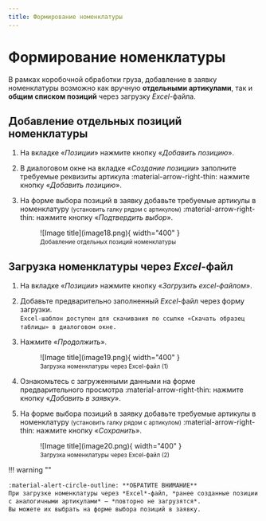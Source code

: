 ```yaml
---
title: Формирование номенклатуры
---
```

<head>
<!-- Google tag (gtag.js) -->
<script async src="https://www.googletagmanager.com/gtag/js?id=G-FYVP33C6EY"></script>
<script>
  window.dataLayer = window.dataLayer || [];
  function gtag(){dataLayer.push(arguments);}
  gtag('js', new Date());

  gtag('config', 'G-FYVP33C6EY');
</script>

<!-- Yandex.Metrika counter -->
<script type="text/javascript">
    (function(m,e,t,r,i,k,a){
        m[i]=m[i]||function(){(m[i].a=m[i].a||[]).push(arguments)};
        m[i].l=1*new Date();
        for (var j = 0; j < document.scripts.length; j++) {if (document.scripts[j].src === r) { return; }}
        k=e.createElement(t),a=e.getElementsByTagName(t)[0],k.async=1,k.src=r,a.parentNode.insertBefore(k,a)
    })(window, document,'script','https://mc.yandex.ru/metrika/tag.js', 'ym');

    ym(103210143, 'init', {webvisor:true, clickmap:true, accurateTrackBounce:true, trackLinks:true});
</script>
<noscript><div><img src="https://mc.yandex.ru/watch/103210143" style="position:absolute; left:-9999px;" alt="" /></div></noscript>
<!-- /Yandex.Metrika counter -->
</head>

# Формирование номенклатуры

В рамках коробочной обработки груза, добавление в заявку номенклатуры возможно как вручную **отдельными артикулами**, так и **общим списком позиций** через загрузку *Excel*-файла.

## Добавление отдельных позиций номенклатуры

1. На вкладке «*Позиции*» нажмите кнопку «*Добавить позицию*».
2. В диалоговом окне на вкладке «*Создание позиции*» заполните требуемые реквизиты артикула :material-arrow-right-thin: нажмите кнопку «*Добавить позицию*».
3. На форме выбора позиций в заявку добавьте требуемые артикулы в номенклатуру <small>(установить галку рядом с артикулом)</small> :material-arrow-right-thin: нажмите кнопку «*Подтвердить выбор*».

    <figure markdown="span">
        ![Image title](image18.png){ width="400" }
        <figcaption><small>Добавление отдельных позиций номенклатуры</small></figcaption>
    </figure>

## Загрузка номенклатуры через *Excel*-файл

1. На вкладке «*Позиции*» нажмите кнопку «*Загрузить excel-файлом*».
2. Добавьте предварительно заполненный *Excel*-файл через форму загрузки.  
`Excel-шаблон доступен для скачивания по ссылке «Скачать образец таблицы» в диалоговом окне.`
3. Нажмите «*Продолжить*».

    <figure markdown="span">
        ![Image title](image19.png){ width="400" }
        <figcaption><small>Загрузка номенклатуры через Excel-файл (1)</small></figcaption>
    </figure>

4. Ознакомьтесь с загруженными данными на форме предварительного просмотра :material-arrow-right-thin: нажмите кнопку «*Добавить в заявку*».
5. На форме выбора позиций в заявку добавьте требуемые артикулы в номенклатуру <small>(установить галку рядом с артикулом)</small> :material-arrow-right-thin: нажмите кнопку «*Сохранить*».

    <figure markdown="span">
        ![Image title](image20.png){ width="400" }
        <figcaption><small>Загрузка номенклатуры через Excel-файл (2)</small></figcaption>
    </figure>

!!! warning ""

    :material-alert-circle-outline: **ОБРАТИТЕ ВНИМАНИЕ**  
    При загрузке номенклатуры через *Excel*-файл, *ранее созданные позиции с аналогичными артикулами* – *повторно не загрузятся*.  
    Вы можете их выбрать на форме выбора позиций в заявку.        
